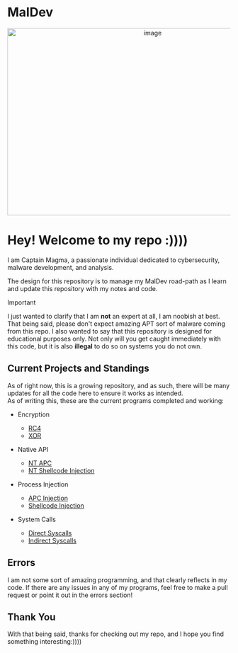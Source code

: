 # MalDev

<p align="center" width="100%">
    <img width="640" height="423" alt="image" src="https://github.com/user-attachments/assets/4d56067a-eee9-468d-b8d6-f5d7369ddc14" />
</p>

# Hey! Welcome to my repo :))))

I am Captain Magma, a passionate individual dedicated to cybersecurity, malware development, and analysis.

The design for this repository is to manage my MalDev road-path as I learn and update this repository with my notes and code.

> [!Important]
> I just wanted to clarify that I am __not__ an expert at all, I am noobish at best. That being said, please don't expect amazing APT sort of malware coming from this repo.
I also wanted to say that this repository is designed for educational purposes only. Not only will you get caught immediately with this code, but it is also **illegal** to do so on systems you do not own.


## Current Projects and Standings


As of right now, this is a growing repository, and as such, there will be many updates for all the code here to ensure it works as intended.  
As of writing this, these are the current programs completed and working:

- Encryption
    - [RC4](https://github.com/CaptMag/MalDev/tree/main/Encryption/RC4_Encryption)
    - [XOR](https://github.com/CaptMag/MalDev/tree/main/Encryption/XOR_Encryption)

- Native API
    - [NT APC](https://github.com/CaptMag/MalDev/tree/main/NTAPI/NT_APC)
    - [NT Shellcode Injection](https://github.com/CaptMag/MalDev/tree/main/NTAPI/NT_Shellcode_Injection)

- Process Injection
    - [APC Injection](https://github.com/CaptMag/MalDev/tree/main/Process_Injection/APC_Injection)
    - [Shellcode Injection](https://github.com/CaptMag/MalDev/tree/main/Process_Injection/Shellcode_Injection)

- System Calls
    - [Direct Syscalls](https://github.com/CaptMag/MalDev/tree/main/Syscalls/Direct_Syscalls)
    - [Indirect Syscalls](https://github.com/CaptMag/MalDev/tree/main/Syscalls/Indirect_Syscalls)


## Errors

I am not some sort of amazing programming, and that clearly reflects in my code. If there are any issues in any of my programs, feel free to make a pull request or point it out in the errors section!

## Thank You

With that being said, thanks for checking out my repo, and I hope you find something interesting:))))
